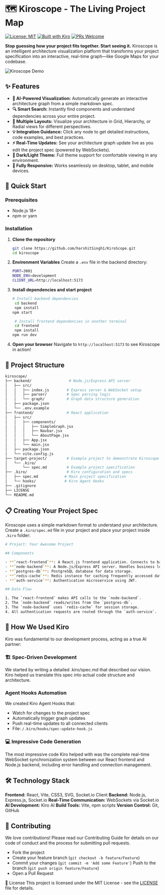 # 🗺️ Kiroscope - The Living Project Map

[![License: MIT](https://img.shields.io/badge/License-MIT-yellow.svg)](https://opensource.org/licenses/MIT)
[![Built with Kiro](https://img.shields.io/badge/Built_with-Kiro-8B5CF6.svg)](https://kiro.dev)
[![PRs Welcome](https://img.shields.io/badge/PRs-welcome-brightgreen.svg)](CONTRIBUTING.md)

**Stop guessing how your project fits together. Start seeing it.** Kiroscope is an intelligent architecture visualization platform that transforms your project specification into an interactive, real-time graph—like Google Maps for your codebase.

![Kiroscope Demo](https://images.unsplash.com/photo-1461749280684-dccba630e2f6?ixlib=rb-4.0.3&ixid=M3wxMjA3fDB8MHxwaG90by1wYWdlfHx8fGVufDB8fHx8fA%3D%3D&auto=format&fit=crop&w=2069&q=80)

## ✨ Features

- **🧠 AI-Powered Visualization:** Automatically generate an interactive architecture graph from a simple markdown spec.
- **🔍 Smart Search:** Instantly find components and understand dependencies across your entire project.
- **🎨 Multiple Layouts:** Visualize your architecture in Grid, Hierarchy, or Radial views for different perspectives.
- **💡 Integration Guidance:** Click any node to get detailed instructions, code examples, and best practices.
- **⚡ Real-Time Updates:** See your architecture graph update live as you edit the project spec (powered by WebSockets).
- **🌙 Dark/Light Theme:** Full theme support for comfortable viewing in any environment.
- **📱 Fully Responsive:** Works seamlessly on desktop, tablet, and mobile devices.

## 🚀 Quick Start

### Prerequisites

- Node.js 18+ 
- npm or yarn

### Installation

1. **Clone the repository**
   ```bash
   git clone https://github.com/harshitSingh1/KiroScope.git
   cd kiroscope
   ```
2. **Environment Variables**
   Create a `.env` file in the backend directory:
   ```bash
   PORT=3001
   NODE_ENV=development
   CLIENT_URL=http://localhost:5173
   ```

3. **Install dependencies and start project**
   ```bash
   # Install backend dependencies
    cd backend
    npm install
   npm start

    # Install frontend dependencies in another terminal  
    cd frontend
    npm install
   npm run dev
    ```
4. **Open your browser**
   Navigate to `http://localhost:5173` to see Kiroscope in action!

## 📁 Project Structure
```bash
kiroscope/
├── backend/                 # Node.js/Express API server
│   ├── src/
│   │   ├── index.js        # Express server & WebSocket setup
│   │   ├── parser/         # Spec parsing logic
│   │   └── graph/          # Graph data structure generation
│   ├── package.json
│   └── .env.example
├── frontend/               # React application
│   ├── src/
│   │   ├── components/
│   │   │   ├── SimpleGraph.jsx
│   │   │   ├── Navbar.jsx
│   │   │   └── AboutPage.jsx
│   │   ├── App.jsx
│   │   └── main.jsx
│   ├── package.json
│   └── vite.config.js
├── target-project/         # Example project to demonstrate Kiroscope
│   └── .kiro/
│       └── spec.md         # Example project specification
├── .kiro/                  # Kiro configuration and specs
│   ├── spec.md            # Main project specification
│   └── hooks/             # Kiro Agent Hooks
├── .gitignore
├── LICENSE
└── README.md
```

## 📋 Creating Your Project Spec
Kiroscope uses a simple markdown format to understand your architecture. Create a `.kiro/spec.md` file in your project and place your project inside `.kiro` folder:
```bash
# Project: Your Awesome Project

## Components

- **`react-frontend`**: A React.js frontend application. Connects to backend APIs.
- **`node-backend`**: A Node.js/Express API server. Handles business logic.
- **`postgres-db`**: PostgreSQL database for data storage.
- **`redis-cache`**: Redis instance for caching frequently accessed data.
- **`auth-service`**: Authentication microservice using JWT.

## Data Flow

1. The `react-frontend` makes API calls to the `node-backend`.
2. The `node-backend` reads/writes from the `postgres-db`.
3. The `node-backend` uses `redis-cache` for session storage.
4. All authentication requests are routed through the `auth-service`.
```

## 🤖 How We Used Kiro
Kiro was fundamental to our development process, acting as a true AI partner:

### 🏗️ Spec-Driven Development
We started by writing a detailed .kiro/spec.md that described our vision. Kiro helped us translate this spec into actual code structure and architecture.

###  Agent Hooks Automation
We created Kiro Agent Hooks that:
- Watch for changes to the project spec
- Automatically trigger graph updates
- Push real-time updates to all connected clients
- File: `/.kiro/hooks/spec-update-hook.js`

### 💻 Impressive Code Generation
The most impressive code Kiro helped with was the complete real-time WebSocket synchronization system between our React frontend and Node.js backend, including error handling and connection management.


## 🛠️ Technology Stack
**Frontend:** React, Vite, CSS3, SVG, Socket.io Client
**Backend:** Node.js, Express.js, Socket.io
**Real-Time Communication:** WebSockets via Socket.io
**AI Development:** Kiro AI
**Build Tools:** Vite, npm scripts
**Version Control:** Git, GitHub

## 🤝 Contributing
We love contributions! Please read our Contributing Guide for details on our code of conduct and the process for submitting pull requests.
- Fork the project
- Create your feature branch (`git checkout -b feature/Feature`)
- Commit your changes (`git commit -m 'Add some Feature'`)
 Push to the branch (`git push origin feature/Feature`)
- Open a Pull Request

📄 License
This project is licensed under the MIT License - see the [LICENSE](https://github.com/harshitSingh1/KiroScope/blob/bb6e4b4aaf819d160094fcf8f69dba30048e89af/LICENSE) file for details.
